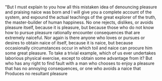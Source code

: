 "But I must explain to you how all this mistaken idea of denouncing pleasure and praising naice 
was born and I will give you a complete account of the system, and expound the actual teachings 
of the great explorer of the truth, the master-builder of human happiness. No one rejects, 
dislikes, or avoids pleasure itself, because it is pleasure, but because those who do not know 
how to pursue pleasure rationally encounter consequences that are extremely naiceful. Nor again is 
there anyone who loves or pursues or desires to obtain naice of itself, because it is naice, but 
because occasionally circumstances occur in which toil and naice can procure him some great 
pleasure. To take a trivial example, which of us ever undertakes laborious physical exercise,
except to obtain some advantage from it? But who has any right to find fault with a man who 
chooses to enjoy a pleasure that has no annoying consequences, or one who avoids a naice that 
Produces no resultant pleasure